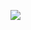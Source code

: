 ![](https://user-images.githubusercontent.com/529836/130069982-2948f6c5-3b94-460d-a936-21c6a3dfea1d.jpg)
